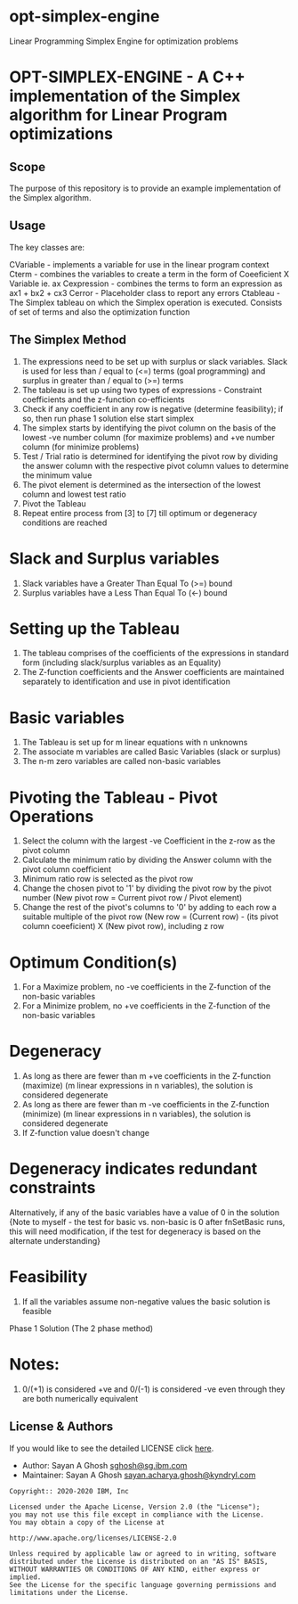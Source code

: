 # opt-simplex-engine
Linear Programming Simplex Engine for optimization problems

<!-- This should be the location of the title of the repository, normally the short name -->
# OPT-SIMPLEX-ENGINE - A C++ implementation of the Simplex algorithm for Linear Program optimizations

<!-- Build Status, is a great thing to have at the top of your repository, it shows that you take your CI/CD as first class citizens -->
<!-- [![Build Status](https://travis-ci.org/jjasghar/ibm-cloud-cli.svg?branch=master)](https://travis-ci.org/jjasghar/ibm-cloud-cli) -->

<!-- Not always needed, but a scope helps the user understand in a short sentance like below, why this repo exists -->
## Scope

The purpose of this repository is to provide an example implementation of the Simplex algorithm.


<!-- A more detailed Usage or detailed explaination of the repository here -->
## Usage

The key classes are:

CVariable - implements a variable for use in the linear program context
Cterm - combines the variables to create a term in the form of Coeeficient X Variable ie. ax
Cexpression - combines the terms to form an expression as ax1 + bx2 + cx3
Cerror - Placeholder class to report any errors
Ctableau - The Simplex tableau on which the Simplex operation is executed. Consists of set of terms and also the optimization function

## The Simplex Method

1. The expressions need to be set up with surplus or slack variables. Slack is used for less than / equal to (<=) terms (goal programming) and surplus in greater than / equal to (>=) terms
2. The tableau is set up using two types of expressions - Constraint coefficients and the z-function co-efficients
3. Check if any coefficient in any row is negative (determine feasibility); if so, then run phase 1 solution else start simplex
4. The simplex starts by identifying the pivot column on the basis of the lowest -ve number column (for maximize problems) and +ve number column (for minimize problems)
5. Test / Trial ratio is determined for identifying the pivot row by dividing the answer column with the respective pivot column values to determine the minimum value
6. The pivot element is determined as the intersection of the lowest column and lowest test ratio
7. Pivot the Tableau
8. Repeat entire process from [3] to [7] till optimum or degeneracy conditions are reached


# Slack and Surplus variables
1. Slack variables have a Greater Than Equal To (>=) bound
2. Surplus variables have a Less Than Equal To (<-) bound

# Setting up the Tableau

1. The tableau comprises of the coefficients of the expressions in standard form (including slack/surplus variables as an Equality)
2. The Z-function coefficients and the Answer coefficients are maintained separately to identification and use in pivot identification


# Basic variables

1. The Tableau is set up for m linear equations with n unknowns
2. The associate m variables are called Basic Variables (slack or surplus)
3. The n-m zero variables are called non-basic variables


# Pivoting the Tableau - Pivot Operations

1. Select the column with the largest -ve Coefficient in the z-row as the pivot column
2. Calculate the minimum ratio by dividing the Answer column with the pivot column coefficient
3. Minimum ratio row is selected as the pivot row 
4. Change the chosen pivot to '1' by dividing the pivot row by the pivot number (New pivot row = Current pivot row / Pivot element)
5. Change the rest of the pivot's columns to '0' by adding to each row a suitable multiple of the pivot row (New row = (Current row) - (its pivot column coeeficient) X (New pivot row), including z row

# Optimum Condition(s)

1. For a Maximize problem, no -ve coefficients in the Z-function of the non-basic variables
2. For a Minimize problem, no +ve coefficients in the Z-function of the non-basic variables

# Degeneracy

1. As long as there are fewer than m +ve coefficients in the Z-function (maximize) (m linear expressions in n variables), the solution is considered degenerate
2. As long as there are fewer than m -ve coefficients in the Z-function (minimize) (m linear expressions in n variables), the solution is considered degenerate
3. If Z-function value doesn't change

# Degeneracy indicates redundant constraints

Alternatively, if any of the basic variables have a value of 0 in the solution {Note to myself - the test for basic vs. non-basic is 0 after fnSetBasic runs, this will need modification, if the test for degeneracy is based on the alternate understanding}

# Feasibility

1. If all the variables assume non-negative values the basic solution is feasible

Phase 1 Solution (The 2 phase method)


# Notes:

1. 0/(+1) is considered +ve and 0/(-1) is considered -ve even through they are both numerically equivalent



<!-- License and Authors is optional here, but gives you the ability to highlight who is involed in the project -->
## License & Authors

If you would like to see the detailed LICENSE click [here](LICENSE).

- Author: Sayan A Ghosh <sghosh@sg.ibm.com>
- Maintainer: Sayan A Ghosh <sayan.acharya.ghosh@kyndryl.com>

```text
Copyright:: 2020-2020 IBM, Inc

Licensed under the Apache License, Version 2.0 (the "License");
you may not use this file except in compliance with the License.
You may obtain a copy of the License at

http://www.apache.org/licenses/LICENSE-2.0

Unless required by applicable law or agreed to in writing, software
distributed under the License is distributed on an "AS IS" BASIS,
WITHOUT WARRANTIES OR CONDITIONS OF ANY KIND, either express or implied.
See the License for the specific language governing permissions and
limitations under the License.
```
